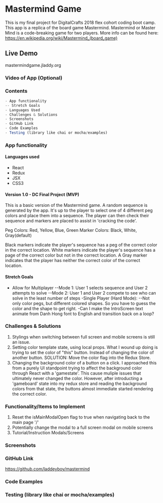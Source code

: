 # Mastermind Game

This is my final project for DigitalCrafts 2018 flex cohort coding boot camp.  This app is a replica of the board game Mastermind.  Mastermind or Master Mind is a code-breaking game for two players.  More info can be found here: <https://en.wikipedia.org/wiki/Mastermind_(board_game)>

## Live Demo

mastermindgame.jladdy.org

### Video of App (Optional)

### Contents

```javascript
- App functionality
-- Stretch Goals
- Languages Used
- Challenges & Solutions
- Screenshots
- GitHub Link
- Code Examples
- Testing (library like chai or mocha/examples)
```

### App functionality

#### Languages used

- React
- Redux
- JSX
- CSS3

#### Version 1.0 - DC Final Project (MVP)

This is a basic version of the Mastermind game.  A random sequence is generated by the app.  It's up to the player to select one of 4 different peg colors and place them into a sequence.  The player can then check their sequence and markers are placed to assist in 'cracking the code'.

Peg Colors: Red, Yellow, Blue, Green
Marker Colors: Black, White, Gray(default)

Black markers indicate the player's sequence has a peg of the correct color in the correct location.  White markers indicate the player's sequence has a page of the correct color but not in the correct location.  A Gray marker indicates that the player has neither the correct color of the correct location.

#### Stretch Goals

- Allow for Multiplayer
--Mode 1: User 1 selects sequence and User 2 attempts to solve
--Mode 2: User 1 and User 2 compete to see who can solve in the least number of steps
-Single  Player (Hard Mode):
--Not only color pegs, but different colored shapes. So you have to guess the color and the shape to get right.
-Can I make the IntroScreen text animate from Danh Hong font to English and transition back on a loop?


### Challenges & Solutions

1) Stylings when switching between full screen and mobile screens is still an issue.
2) Setting color template state, using local props.  What I wound up doing is trying to set the color of "this" button.  Instead of changing the color of another button.  SOLUTION: Move the color flag into the Redux Store.
3) Changing the background color of a button on a click. I approached this from a purely UI standpoint trying to affect the background color through React with a 'gamestate'.  This cause muliple issues that ultimately never changed the color.  However, after introducting a 'gameboard' state into my redux store and reading the background colors from that state, the buttons almost immediate started rendering the correct color.

### Functionality/Items to Implement

1) Reset the isMainModalOpen flag to true when navigating back to the main page '/'
2) Potentially change the modal to a full screen modal on mobile screens
3) Tutorial/Instruction Modals/Screens

### Screenshots

### GitHub Link

<https://github.com/laddeyboy/mastermind>

### Code Examples

### Testing (library like chai or mocha/examples)